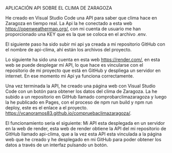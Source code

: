 APLICACIÓN API SOBRE EL CLIMA DE ZARAGOZA

He creado en Visual Studio Code una API para saber que clima hace en Zaragoza en tiempo real. La Api la he conectado a esta web https://openweathermap.org/, con mi cuenta de usuario me han proporcionado una KEY que es la que se coloca en el archivo .env. 

El siguiente paso ha sido subir mi api ya creada a mi repositorio GitHub con el nombre de api-clima, ahí están los archivos del proyecto. 

Lo siguiente ha sido una cuenta en esta web https://render.com/, en esta web se puede desplegar mi API, lo que hace es vincularse con el repositorio de mi proyecto que está en GitHub y despliega un servidor en internet. En ese momento mi Api ya funciona correctamente.

Una vez terminada la API, he creado una página web con Visual Studio Code con un botón para obtener los datos del clima de Zaragoza. La he subido a un repositorio en GitHub llamado comprobarclimazaragoza y luego la he publicado en Pages, con el proceso de npm run build y npm run deploy, este es el enlace a el proyecto. https://vcanoramos83.github.io/compruebaclimazaragoza/.

El funcionamiento seria el siguiente: Mi API  esta desplegada en un servidor en la web de render, esta web de render obtiene la API del mi repositorio de GitHub llamado api-clima, que a la vez esta API esta vinculada a la página web que he creado y he desplegado en mi GitHub para poder obtener los datos a través de un interfaz pulsando un botón.